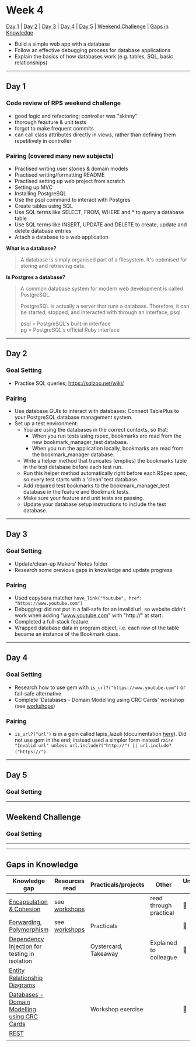 # Week 4

[Day 1](#day-1) | [Day 2](#day-2) | [Day 3](#day-3) | [Day 4](#day-4) | [Day 5](#day-5) | [Weekend Challenge](#weekend-challenge) | [Gaps in Knowledge](#gaps-in-knowledge) 

- Build a simple web app with a database  
- Follow an effective debugging process for database applications  
- Explain the basics of how databases work (e.g. tables, SQL, basic relationships)  

---------

## Day 1

### Code review of RPS weekend challenge
- good logic and refactoring; controller was "skinny"
- thorough feauture & unit tests
- forgot to make frequent commits
- can call class attributes directly in views, rather than defining them repetitively in controller

### Pairing (covered many new subjects)
- Practised writing user stories & domain models
- Practised writing/formatting README
- Practised setting up web project from scratch
- Setting up MVC
- Installing PostgreSQL
- Use the psql command to interact with Postgres
- Create tables using SQL
- Use SQL terms like SELECT, FROM, WHERE and * to query a database table  
- Use SQL terms like INSERT, UPDATE and DELETE to create, update and delete database entries
- Attach a database to a web application
  
**What is a database?**

> A database is simply organised part of a filesystem. It's optimised for storing and retrieving data.

**Is Postgres a database?**

> A common database system for modern web development is called PostgreSQL.  
>   
> PostgreSQL is actually a server that runs a database. Therefore, it can be started, stopped, and interacted with through an interface, psql.  
>   
> psql = PostgreSQL's built-in interface  
> pg = PostgreSQL's official Ruby interface

----------

## Day 2

### Goal Setting
- Practise SQL queries; https://sqlzoo.net/wiki/  

### Pairing
- Use database GUIs to interact with databases: Connect TablePlus to your PostgreSQL database management system.  
- Set up a test environment:  
  - You are using the databases in the correct contexts, so that:  
    - When you run tests using rspec, bookmarks are read from the new bookmark_manager_test database.  
    - When you run the application locally, bookmarks are read from the bookmark_manager database.  
  - Write a helper method that truncates (empties) the bookmarks table in the test database before each test run.  
  - Run this helper method automatically right before each RSpec spec, so every test starts with a 'clean' test database.  
  - Add required test bookmarks to the bookmark_manager_test database in the feature and Bookmark tests.  
  - Make sure your feature and unit tests are passing.  
  - Update your database setup instructions to include the test database.

----------

## Day 3

### Goal Setting
- Update/clean-up Makers' Notes folder
- Research some previous gaps in knowledge and update progress

### Pairing
- Used capybara matcher ```have_link("Youtube", href: "https://www.youtube.com")```
- Debugging: did not put in a fail-safe for an invalid url, so website didn't work when adding "www.youtube.com" with "http://" at start.
- Completed a full-stack feature.
- Wrapped database data in program object, i.e. each row of the table became an instance of the Bookmark class.

-----------

## Day 4

### Goal Setting
- Research how to use gem with ```is_url?("https://www.youtube.com")``` or fail-safe alternative
- Complete 'Databases - Domain Modelling using CRC Cards' workshop (see [workshops](https://github.com/JKBero/Makers-Notes/blob/master/Workshops.md))

### Pairing
- ```is_url?("url")``` is in a gem called lapis_lazuli (documentation [here](https://github.com/spriteCloud/lapis-lazuli)). Did not use gem in the end; instead used a simpler form instead ```raise "Invalid url" unless url.include?("http://") || url.include?("https://")```.  

-----------  

## Day 5

### Goal Setting


-----------

## Weekend Challenge  

### Goal Setting 

  
------------------  
------------------  
  
  ## Gaps in Knowledge
  
| Knowledge gap | Resources read | Practicals/projects | Other | Understanding :vertical_traffic_light: |
| --- | --- | --- | --- | --- |
| [Encapsulation & Cohesion](https://github.com/makersacademy/skills-workshops/blob/master/practicals/object_oriented_design/encapsulation.md) | see [workshops](https://github.com/JKBero/Makers-Notes/blob/master/Workshops.md) | | read through practical | :green_book: |
| [Forwarding, Polymorphism](https://github.com/makersacademy/skills-workshops/blob/master/practicals/object_oriented_design/oo_relationships.md) | see [workshops](https://github.com/JKBero/Makers-Notes/blob/master/Workshops.md) | Practicals | | :green_book: |
| [Dependency Injection](https://github.com/makersacademy/skills-workshops/blob/master/practicals/object_oriented_design/dependency_injection.md) for testing in isolation | | Oystercard, Takeaway | Explained to colleague | :green_book: |
| [Entity Relationship Diagrams](https://github.com/makersacademy/skills-workshops/blob/master/practicals/databases/entity_relationship_diagrams.md) | | | | |
| [Databases - Domain Modelling using CRC Cards](https://github.com/makersacademy/skills-workshops/tree/master/week-4/domain_modelling_student_directory_using_crc_cards) | | Workshop exercise | | :orange_book: |
| [REST](https://github.com/sjmog/rest)| | | | |
| | | | | |
